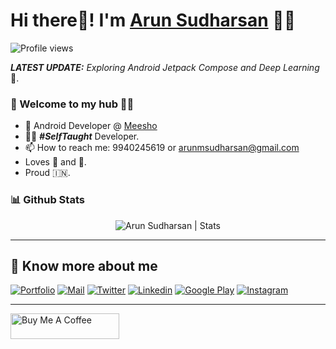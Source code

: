 # Hi there👋! I'm [Arun Sudharsan](https://arun-sudharsan.github.io/arunm619.github.io/) 🙋‍♂️

![Profile views](https://gpvc.arturio.dev/arunm619)


_**LATEST UPDATE:**_ _Exploring Android Jetpack Compose and Deep Learning_ 🥽.

### 🎍 Welcome to my hub 👨‍💻

- 💼 Android Developer @ [Meesho](https://www.meesho.com/)
- 👨‍💻 ***#SelfTaught*** Developer.
- 📫 How to reach me: 9940245619 or arunmsudharsan@gmail.com
- Loves 🎵 and 🍕.
- Proud 🇮🇳.


### 📊 Github Stats
  <p align="center"> <img src="https://github-readme-stats.vercel.app/api?username=arunm619&count_private=true&show_icons=true&include_all_commits=true" alt="Arun Sudharsan | Stats" />

---

## 🔗 Know more about me 

[![Portfolio](https://img.shields.io/badge/-Portfolio-black?style=for-the-badge&logo=google-chrome&logoColor=white)](https://arun-sudharsan.github.io/arunm619.github.io/)
[![Mail](https://img.shields.io/badge/-Say%20Hi!-black?style=for-the-badge&logo=gmail)](mailto:arunmsudharsan@gmail.com)
[![Twitter](https://img.shields.io/badge/-Twitter-black?style=for-the-badge&logo=twitter)](https://twitter.com/Arunm_619)
[![Linkedin](https://img.shields.io/badge/-LinkedIn-black?style=for-the-badge&logo=Linkedin)](https://www.linkedin.com/in/arunm619/)
[![Google Play](https://img.shields.io/badge/-Google%20Play-black?style=for-the-badge&logo=google-play)](https://play.google.com/store/apps/developer?id=Arunm619.dev)
[![Instagram](https://img.shields.io/badge/-Instagram-black?style=for-the-badge&logo=instagram)](https://instagram.com/arunm619/)

-------------
<a href="https://www.buymeacoffee.com/arunm619" target="_blank"><img src="https://cdn.buymeacoffee.com/buttons/default-orange.png" alt="Buy Me A Coffee" height="41" width="174"></a>
